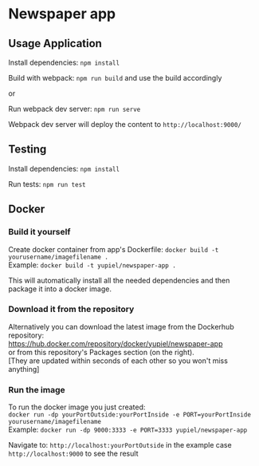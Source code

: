 # Newspaper app

## Usage Application

Install dependencies: ```npm install```

Build with webpack: ```npm run build``` and use the build accordingly

or

Run webpack dev server: ```npm run serve```

Webpack dev server will deploy the content to ```http://localhost:9000/```


## Testing

Install dependencies: ```npm install```

Run tests: ```npm run test```


## Docker

### Build it yourself

Create docker container from app's Dockerfile: ```docker build -t yourusername/imagefilename .``` <br>
Example: ```docker build -t yupiel/newspaper-app .``` <br>

This will automatically install all the needed dependencies and then package it into a docker image.

### Download it from the repository

Alternatively you can download the latest image from the Dockerhub repository: <br> https://hub.docker.com/repository/docker/yupiel/newspaper-app <br>
or from this repository's Packages section (on the right). <br>
[They are updated within seconds of each other so you won't miss anything]

### Run the image

To run the docker image you just created: <br> ```docker run -dp yourPortOutside:yourPortInside -e PORT=yourPortInside yourusername/imagefilename``` <br>
Example: ```docker run -dp 9000:3333 -e PORT=3333 yupiel/newspaper-app```

Navigate to: ```http://localhost:yourPortOutside``` in the example case ```http://localhost:9000``` to see the result
